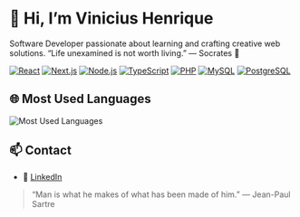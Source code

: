 # 👋 Hi, I’m Vinicius Henrique

Software Developer passionate about learning and crafting creative web solutions. “Life unexamined is not worth living.” — Socrates 🧠

<p align="left">
  <a href="#"><img src="https://img.shields.io/badge/React-20232A?style=for-the-badge&logo=react&logoColor=61DAFB" alt="React"/></a>
  <a href="#"><img src="https://img.shields.io/badge/Next.js-000000?style=for-the-badge&logo=next.js&logoColor=white" alt="Next.js"/></a>
  <a href="#"><img src="https://img.shields.io/badge/Node.js-43853D?style=for-the-badge&logo=node.js&logoColor=white" alt="Node.js"/></a>
  <a href="#"><img src="https://img.shields.io/badge/TypeScript-3178C6?style=for-the-badge&logo=typescript&logoColor=white" alt="TypeScript"/></a>
  <a href="#"><img src="https://img.shields.io/badge/PHP-777BB4?style=for-the-badge&logo=php&logoColor=white" alt="PHP"/></a>
  <a href="#"><img src="https://img.shields.io/badge/MySQL-4479A1?style=for-the-badge&logo=mysql&logoColor=white" alt="MySQL"/></a>
  <a href="#"><img src="https://img.shields.io/badge/PostgreSQL-336791?style=for-the-badge&logo=postgresql&logoColor=white" alt="PostgreSQL"/></a>
</p>


## 🌐 Most Used Languages

<p align="left">
  <img src="https://github-readme-stats.vercel.app/api/top-langs?username=MrVihks&layout=compact&theme=default" alt="Most Used Languages" />
</p>



## 📫 Contact

- 🔗 [LinkedIn](https://www.linkedin.com/in/vinicius-henrique-415b52348/)

> “Man is what he makes of what has been made of him.” — Jean-Paul Sartre

